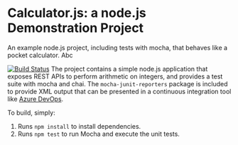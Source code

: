 Calculator.js: a node.js Demonstration Project
==============================================
An example node.js project, including tests with mocha, that behaves like
a pocket calculator. Abc

[![Build Status](https://dev.azure.com/DieterSchwanzer0896/Integrating%20External%20Source%20Control%20with%20Azure%20Pipelines/_apis/build/status/DieterSchwanzer.calculator?branchName=master)](https://dev.azure.com/DieterSchwanzer0896/Integrating%20External%20Source%20Control%20with%20Azure%20Pipelines/_build/latest?definitionId=1&branchName=master)
The project contains a simple node.js application that exposes REST APIs
to perform arithmetic on integers, and provides a test suite with mocha
and chai.  The `mocha-junit-reporters` package is included to provide XML
output that can be presented in a continuous integration tool like
[Azure DevOps](https://azure.com/devops).

To build, simply:

1. Runs `npm install` to install dependencies.
2. Runs `npm test` to run Mocha and execute the unit tests.

